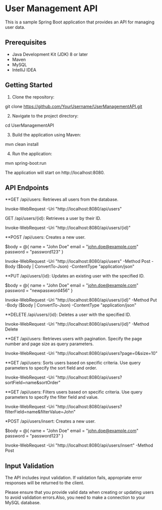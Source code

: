 # User Management API

This is a sample Spring Boot application that provides an API for managing user data.

## Prerequisites

- Java Development Kit (JDK) 8 or later
- Maven
- MySQL
- IntelliJ IDEA

## Getting Started

1. Clone the repository:

git clone https://github.com/YourUsername/UserManagementAPI.git




2. Navigate to the project directory:

cd UserManagementAPI



3. Build the application using Maven:

mvn clean install




4. Run the application:

mvn spring-boot:run

The application will start on http://localhost:8080.

## API Endpoints

**GET /api/users: Retrieves all users from the database.

Invoke-WebRequest -Uri "http://localhost:8080/api/users"

GET /api/users/{id}: Retrieves a user by their ID.

Invoke-WebRequest -Uri "http://localhost:8080/api/users/{id}"

**POST /api/users: Creates a new user.

$body = @{
    name = "John Doe"
    email = "john.doe@example.com"
    password = "password123"
}

Invoke-WebRequest -Uri "http://localhost:8080/api/users" -Method Post -Body ($body | ConvertTo-Json) -ContentType "application/json"

**PUT /api/users/{id}: Updates an existing user with the specified ID.

$body = @{
    name = "John Doe"
    email = "john.doe@example.com"
    password = "newpassword456"
}

Invoke-WebRequest -Uri "http://localhost:8080/api/users/{id}" -Method Put -Body ($body | ConvertTo-Json) -ContentType "application/json"

**DELETE /api/users/{id}: Deletes a user with the specified ID.

Invoke-WebRequest -Uri "http://localhost:8080/api/users/{id}" -Method Delete

**GET /api/users: Retrieves users with pagination. Specify the page number and page size as query parameters.

Invoke-WebRequest -Uri "http://localhost:8080/api/users?page=0&size=10"

**GET /api/users: Sorts users based on specific criteria. Use query parameters to specify the sort field and order.

Invoke-WebRequest -Uri "http://localhost:8080/api/users?sortField=name&sortOrder"

**GET /api/users: Filters users based on specific criteria. Use query parameters to specify the filter field and value.

Invoke-WebRequest -Uri "http://localhost:8080/api/users?filterField=name&filterValue=John"

*POST /api/users/insert: Creates a new user.

$body = @{
    name = "John Doe"
    email = "john.doe@example.com"
    password = "password123"
}

Invoke-WebRequest -Uri "http://localhost:8080/api/users/insert" -Method Post
## Input Validation

The API includes input validation. If validation fails, appropriate error responses will be returned to the client.

Please ensure that you provide valid data when creating or updating users to avoid validation errors.Also, you need to make a connection to your MySQL database.  
